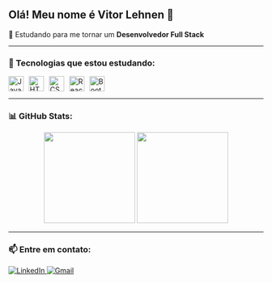 ## Olá! Meu nome é Vitor Lehnen 👋

🎯 Estudando para me tornar um **Desenvolvedor Full Stack**

---

### 🧰 Tecnologias que estou estudando:
<div style="display: flex; gap: 10px;">
  <img height="30" src="https://cdn.jsdelivr.net/gh/devicons/devicon/icons/javascript/javascript-original.svg" alt="JavaScript" />
  <img height="30" src="https://cdn.jsdelivr.net/gh/devicons/devicon/icons/html5/html5-original.svg" alt="HTML5" />
  <img height="30" src="https://cdn.jsdelivr.net/gh/devicons/devicon/icons/css3/css3-original.svg" alt="CSS3" />
  <img height="30" src="https://cdn.jsdelivr.net/gh/devicons/devicon@latest/icons/react/react-original.svg" alt="React" />     
  <img height="30" src="https://cdn.jsdelivr.net/gh/devicons/devicon/icons/bootstrap/bootstrap-original.svg" alt="Bootstrap" />
</div>

---

### 📊 GitHub Stats:
<div align="center">
  <img height="180em" src="https://github-readme-stats.vercel.app/api?username=vitorlehnen&show_icons=true&theme=default" />
  <img height="180em" src="https://github-readme-stats.vercel.app/api/top-langs/?username=vitorlehnen&layout=compact&theme=default" />
</div>

---

### 📫 Entre em contato:
<div>
  <a href="https://br.linkedin.com/in/vitor-lehnen-3b0b73319" target="_blank">
    <img src="https://img.shields.io/badge/LinkedIn-0077B5?style=for-the-badge&logo=linkedin&logoColor=white" alt="LinkedIn"/>
  </a>
  <a href="mailto:vitormateuslehnen1@gmail.com">
    <img src="https://img.shields.io/badge/Gmail-D14836?style=for-the-badge&logo=gmail&logoColor=white" alt="Gmail"/>
  </a>
</div>
